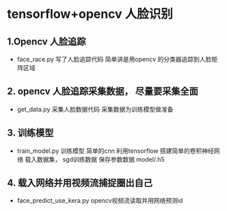 # tensorflow+opencv 人脸识别 
## 1.Opencv 人脸追踪
  - face_race.py 写了人脸追踪代码
  简单讲是用opencv 的分类器追踪到人脸矩阵区域

## 2. opencv  人脸追踪采集数据， 尽量要采集全面
  - get_data.py 采集人脸数据代码
  采集数据为训练模型做准备

## 3. 训练模型
  - train_model.py 训练模型 简单的cnn
  利用tensorflow 搭建简单的卷积神经网络 载入数据集， sgd训练数据
  保存参数数据 model/.h5
  
## 4. 载入网络并用视频流捕捉圈出自己

  - face_predict_use_kera.py opencv视频流读取并用网络预测id
  
